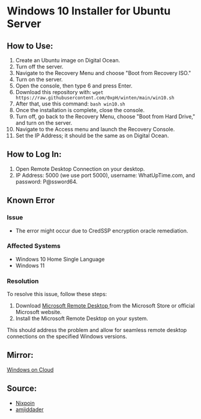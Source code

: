 # Windows 10 Installer for Ubuntu Server

## How to Use:

1. Create an Ubuntu image on Digital Ocean.
2. Turn off the server.
3. Navigate to the Recovery Menu and choose "Boot from Recovery ISO."
4. Turn on the server.
5. Open the console, then type 6 and press Enter.
6. Download this repository with: `wget https://raw.githubusercontent.com/0xpH/winten/main/win10.sh`
7. After that, use this command: `bash win10.sh`
8. Once the installation is complete, close the console.
9. Turn off, go back to the Recovery Menu, choose "Boot from Hard Drive," and turn on the server.
10. Navigate to the Access menu and launch the Recovery Console.
11. Set the IP Address; it should be the same as on Digital Ocean.

## How to Log In:

1. Open Remote Desktop Connection on your desktop.
2. IP Address: 5000 (we use port 5000), username: WhatUpTime.com, and password: P@ssword64.


## Known Error
### Issue
- The error might occur due to CredSSP encryption oracle remediation.

### Affected Systems
- Windows 10 Home Single Language
- Windows 11

### Resolution
To resolve this issue, follow these steps:

1. Download [Microsoft Remote Desktop ](https://apps.microsoft.com/detail/9WZDNCRFJ3PS) from the Microsoft Store or official Microsoft website.
2. Install the Microsoft Remote Desktop on your system.

This should address the problem and allow for seamless remote desktop connections on the specified Windows versions.


## Mirror:
[Windows on Cloud](https://windows-on-cloud.wansaw.com/)

## Source:

- [Nixpoin](https://nixpoin.com/tutorial/script-install-windows-digitalocean/)
- [amjiddader](https://github.com/amjiddader/windows-on-cloud)